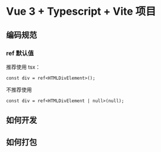 # Vue 3 + Typescript + Vite 项目

## 编码规范

### ref 默认值

推荐使用 tsx：

```
const div = ref<HTMLDivElement>();
```

不推荐使用

```
const div = ref<HTMLDivElement | null>(null);
```

## 如何开发

## 如何打包
